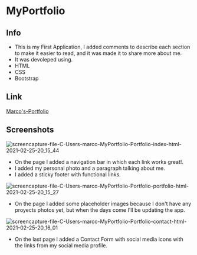 # MyPortfolio
## Info 

* This is my First Application, I added comments to describe each section to make it easier to read, and it was made it to share more about me.
* It was devoleped using.
* HTML
* CSS
* Bootstrap 

## Link 
[Marco's-Portfolio]( https://marcoc007.github.io/MyPortfolio/)

## Screenshots 

<!-- ![](/assets/images/screencapture1.png) -->
![screencapture-file-C-Users-marco-MyPortfolio-Portfolio-index-html-2021-02-25-20_15_44](https://user-images.githubusercontent.com/72709524/109371362-80f3d380-7872-11eb-961a-1ece6b365095.png)
* On the page I added a navigation bar in which each link works great!.
* I added my personal photo and a paragraph talking about me.
* I added a sticky footer with functional links.

<!-- ![](assets/images/screencapture2.png) -->
![screencapture-file-C-Users-marco-MyPortfolio-Portfolio-portfolio-html-2021-02-25-20_15_27](https://user-images.githubusercontent.com/72709524/109371401-c1ebe800-7872-11eb-9db7-5796d1f9a60b.png)
* On the page I added some placeholder images because I don't have any proyects photos yet, but when the days come I'll be updating the app.

<!-- ![](assets/images/screencapture3.png)  -->
![screencapture-file-C-Users-marco-MyPortfolio-Portfolio-contact-html-2021-02-25-20_16_01](https://user-images.githubusercontent.com/72709524/109371408-d0d29a80-7872-11eb-851c-0a24145ae912.png)
* On the last page I added a Contact Form with social media icons with the links from my social media profile.

